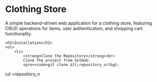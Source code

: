 <!DOCTYPE html>
<html lang="en">
<head>
    <meta charset="UTF-8">
    <title>README - Clothing Store</title>
</head>
<body>
    <h1>Clothing Store</h1>
    <p>A simple backend-driven web application for a clothing store, featuring CRUD operations for items, user authentication, and shopping cart functionality.</p>
    
    <h2>Installation</h2>
    <ol>
        <li>
            <strong>Clone the Repository</strong><br>
            Clone the project from GitHub:
            <pre><code>git clone &lt;repository_url&gt;
cd &lt;repository_n
